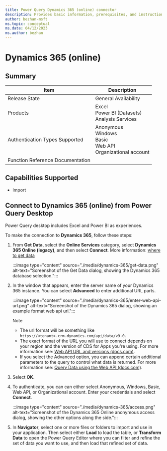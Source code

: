```yaml
---
title: Power Query Dynamics 365 (online) connector
description: Provides basic information, prerequisites, and instructions on how to connect to Dynamics 365 (online).
author: bezhan-msft
ms.topic: conceptual
ms.date: 04/12/2023
ms.author: bezhan
---
```


# Dynamics 365 (online)

## Summary

| Item | Description |
| ---- | ----------- |
| Release State | General Availability |
| Products | Excel <br/> Power BI (Datasets)<br/> Analysis Services|
| Authentication Types Supported | Anonymous<br/>Windows<br/>Basic<br/>Web API<br/>Organizational account |
| Function Reference Documentation | |

## Capabilities Supported

- Import

## Connect to Dynamics 365 (online) from Power Query Desktop

Power Query desktop includes Excel and Power BI as experiences.

To make the connection to **Dynamics 365**, follow these steps:

1. From **Get Data**, select the **Online Services** category, select **Dynamics 365 Online (legacy)**, and then select **Connect**. More information: [where to get data](../where-to-get-data.md)

   :::image type="content" source="./media/dynamics-365/get-data.png" alt-text="Screenshot of the Get Data dialog, showing the Dynamics 365 database selection.":::

1. In the window that appears, enter the server name of your Dynamics 365 instance. You can select **Advanced** to enter additional URL parts.

   :::image type="content" source="./media/dynamics-365/enter-web-api-url.png" alt-text="Screenshot of the Dynamics 365 dialog, showing an example format web api url.":::

   >[!NOTE]
   > - The url format will be something like `https://<tenant>.crm.dynamics.com/api/data/v9.0.`
   > - The exact format of the URL you will use to connect depends on your region and the version of CDS for Apps you're using. For more information see: [Web API URL and versions (docs.com)](/power-apps/developer/data-platform/webapi/compose-http-requests-handle-errors#web-api-url-and-versions).
   > - If you select the Advanced option, you can append certain additional parameters to the query to control what data is returned. For more information see: [Query Data using the Web API (docs.com)](/power-apps/developer/data-platform/webapi/query-data-web-api).

1. Select **OK**.

1. To authenticate, you can can either select Anonymous, Windows, Basic, Web API, or Organizational account. Enter your credentials and select **Connect**.

    :::image type="content" source="./media/dynamics-365/access.png" alt-text="Screenshot of the Dynamics 365 Online anonymous access dialog, showing the other options along the side.":::

1. In **Navigator**, select one or more files or folders to import and use in your application. Then select either **Load** to load the table, or **Transform Data** to open the Power Query Editor where you can filter and refine the set of data you want to use, and then load that refined set of data.
